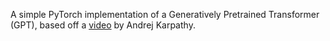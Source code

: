 A simple PyTorch implementation of a Generatively Pretrained Transformer (GPT), based off a [video](https://www.youtube.com/watch?v=kCc8FmEb1nY) by Andrej Karpathy.

